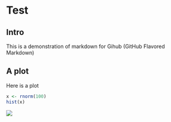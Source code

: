# Test

## Intro

This is a demonstration of markdown for Gihub (GitHub Flavored Markdown)

## A plot

Here is a plot

``` r
x <- rnorm(100)
hist(x)
```

![](test.markdown_strict_files/figure-markdown_strict/unnamed-chunk-1-1.png)
